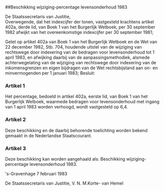 <meta http-equiv='Content-Type' content='text/html; charset=utf-8' />

##Beschikking wijziging-percentage levensonderhoud 1983

De Staatssecretaris van Justitie,  
Overwegende, dat het indexcijfer der lonen, vastgesteld krachtens artikel 402a, derde lid, van Boek 1 van het Burgerlijk Wetboek, per 30 september 1982 afwijkt van het overeenkomstige indexcijfer per 30 september 1981;

Gelet op artikel 402a van Boek 1 van het Burgerlijk Wetboek en de Wet van 22 december 1982, Stb. 704, houdende uitstel van de wijziging van rechtswege door indexering van de bedragen voor levensonderhoud tot 1 april 1983, en afwijking daarbij van de aanpassingsmethodiek, alsmede achterwegelating van de wijziging van rechtswege door indexering van de inkomensgrenzen en eigen bijdragen van de Wet rechtsbijstand aan on- en minvermogenden per 1 januari 1983;
Besluit:    

### Artikel  1  

Het percentage, bedoeld in artikel 402a, eerste lid, van Boek 1 van het Burgerlijk Wetboek, waarmede bedragen voor levensonderhoud met ingang van 1 april 1983 worden verhoogd, wordt vastgesteld op 6,4.  

### Artikel  2  

Deze beschikking en de daarbij behorende toelichting worden bekend gemaakt in de Nederlandse Staatscourant.  

### Artikel  3  

Deze beschikking kan worden aangehaald als: Beschikking wijziging-percentage levensonderhoud 1983.  

's-Gravenhage 
7 februari 1983    

De 
Staatssecretaris van Justitie, 
V. N. M.Korte- van Hemel    
